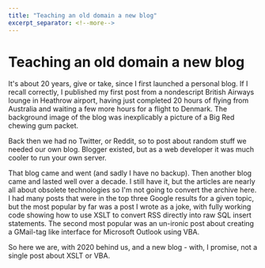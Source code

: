 ```yaml
---
title: "Teaching an old domain a new blog"
excerpt_separator: <!--more-->
---
```


# Teaching an old domain a new blog

It's about 20 years, give or take, since I first launched a personal blog. If I recall correctly, I published my first post from a nondescript British Airways lounge in Heathrow airport, having just completed 20 hours of flying from Australia and waiting a few more hours for a flight to Denmark. The background image of the blog was inexplicably a picture of a Big Red chewing gum packet.

<!--more-->

Back then we had no Twitter, or Reddit, so to post about random stuff we needed our own blog. Blogger existed, but as a web developer it was much cooler to run your own server.

That blog came and went (and sadly I have no backup). Then another blog came and lasted well over a decade. I still have it, but the articles are nearly all about obsolete technologies so I'm not going to convert the archive here. I had many posts that were in the top three Google results for a given topic, but the most popular by far was a post I wrote as a joke, with fully working code showing how to use XSLT to convert RSS directly into raw SQL insert statements. The second most popular was an un-ironic post about creating a GMail-tag like interface for Microsoft Outlook using VBA.

So here we are, with 2020 behind us, and a new blog - with, I promise, not a single post about XSLT or VBA.

